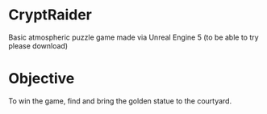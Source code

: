 # CryptRaider
Basic atmospheric puzzle game made via Unreal Engine 5 (to be able to try please download)

# Objective
To win the game, find and bring the golden statue to the courtyard.
